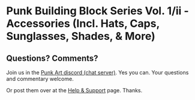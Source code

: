 
# Punk Building Block Series Vol. 1/ii - Accessories (Incl. Hats, Caps, Sunglasses, Shades, & More)






## Questions? Comments?

Join us in the [Punk Art discord (chat server)](https://discord.gg/FE3HeXNKRa). Yes you can.
Your questions and commentary welcome.

Or post them over at the [Help & Support](https://github.com/geraldb/help) page. Thanks.


